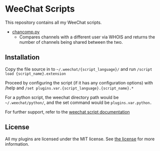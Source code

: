 # WeeChat Scripts

This repository contains all my WeeChat scripts.

- [chancomp.py](chancomp.py)
  - Compares channels with a different user via WHOIS and returns the number
    of channels being shared between the two.

## Installation

Copy the file source in to `~/.weechat/{script_language}/` and run `/script load {script_name}.extension`

Proceed by configuring the script (if it has any configuration options) with /help 
and `/set plugins.var.{script_language}.{script_name}.*`

For a python script, the weechat directory path would be `~/.weechat/python/`, and the set command would be
`plugins.var.python.`

For further support, refer to the 
[weechat script documentation](https://weechat.org/files/doc/stable/weechat_quickstart.en.html#plugins_scripts)

## License

All my plugins are licensed under the MIT license. See [the license](LICENSE) for more information.
